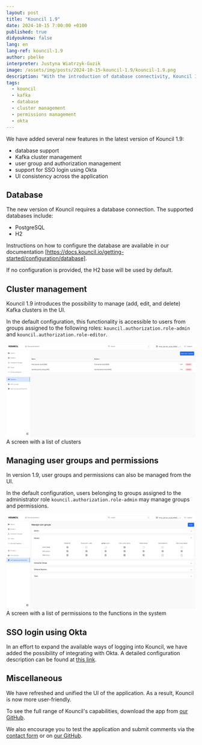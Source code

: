 ```yaml
---
layout: post
title: "Kouncil 1.9"
date: 2024-10-15 7:00:00 +0100
published: true
didyouknow: false
lang: en
lang-ref: kouncil-1.9
author: pbelke
interpreter: Justyna Wiatrzyk-Guzik
image: /assets/img/posts/2024-10-15-kouncil-1.9/kouncil-1.9.png
description: "With the introduction of database connectivity, Kouncil 1.9 enables further enhancements that were previously impossible. This update allows for managing Kafka clusters, groups, and permissions directly within the application. Moreover, version 1.9 introduces SSO login capabilities through integration with Okta."
tags:
  - kouncil
  - kafka
  - database
  - cluster management
  - permissions management
  - okta
---
```


We have added several new features in the latest version of Kouncil 1.9:

* database support
* Kafka cluster management
* user group and authorization management
* support for SSO login using Okta
* UI consistency across the application

## Database

The new version of Kouncil requires a database connection.
The supported databases include:

* PostgreSQL
* H2

Instructions on how to configure the database are available in our
documentation [https://docs.kouncil.io/getting-started/configuration/database].

If no configuration is provided, the H2 base will be used by default.

## Cluster management

Kouncil 1.9 introduces the possibility to manage (add, edit, and delete) Kafka clusters in the UI.

In the default configuration, this functionality is accessible to users from groups assigned to the
following roles: `kouncil.authorization.role-admin` and `kouncil.authorization.role-editor`.

![A screen with a list of clusters](/assets/img/posts/2024-10-15-kouncil-1.9/kouncil-1.9-1.png)
<span class="img-legend">A screen with a list of clusters</span>

## Managing user groups and permissions

In version 1.9, user groups and permissions can also be managed from the UI.

In the default configuration, users belonging to groups assigned to the administrator role
`kouncil.authorization.role-admin` may manage groups and permissions.

![A screen with a list of permissions to the functions in the system](/assets/img/posts/2024-10-15-kouncil-1.9/kouncil-1.9-2.png)
<span class="img-legend">A screen with a list of permissions to the functions in the system</span>

## SSO login using Okta

In an effort to expand the available ways of logging into Kouncil, we have added the possibility of
integrating with Okta. A detailed configuration description can be found at [this link](http://TODO-LINK).

## Miscellaneous
We have refreshed and unified the UI of the application. As a result, Kouncil is now more user-friendly.

To see the full range of Kouncil's capabilities, download the app from [our GitHub](https://github.com/consdata/kouncil).

We also encourage you to test the application and submit comments via the [contact form](https://kouncil.io/contact-us/) or on [our GitHub](https://github.com/consdata/kouncil).


